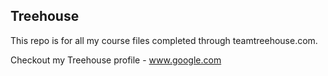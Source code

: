 ## Treehouse

This repo is for all my course files completed through teamtreehouse.com.

Checkout my Treehouse profile - www.google.com
